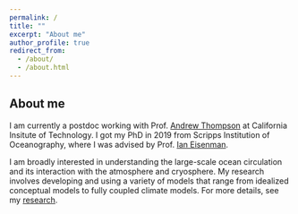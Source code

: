 ```yaml
---
permalink: /
title: ""
excerpt: "About me"
author_profile: true
redirect_from: 
  - /about/
  - /about.html
---
```


About me
------

I am currently a postdoc working with Prof. [Andrew Thompson](http://web.gps.caltech.edu/~andrewt/) at California Insitute of Technology. I got my PhD in 2019 from Scripps Institution of Oceanography, where I was advised by Prof. [Ian Eisenman](http://eisenman.ucsd.edu/). 

I am broadly interested in understanding the large-scale ocean circulation and its interaction with the atmosphere and cryosphere. My research involves developing and using a variety of models that range from idealized conceptual models to fully coupled climate models. For more details, see my [research](https://stsun.github.io/portfolio/).

